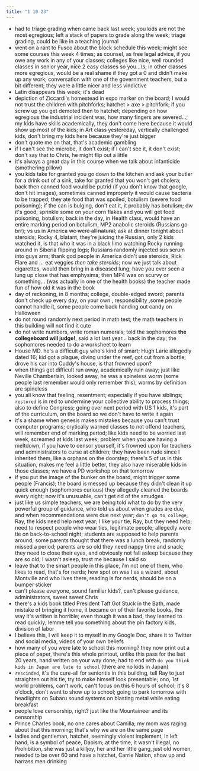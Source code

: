 ```yaml
---
title: "1 10 23"
---
```

- had to triage grading when came back last week; you kids are not the most egregious; left a stack of papers to grade along the week; triage grading, could be like in a teaching journal
- went on a rant to Fusco about the block schedule this week; might see some courses this week 4 times; as counsel, as free legal advice, if you owe any work in any of your classes; colleges like nice, well rounded classes in senior year, nice 2 easy classes so you...\\s; in other classes more egregious, would be a real shame if they got a 0 and didn't make up any work; conversation with one of the government teachers, but a bit different; they were a little nicer and less vindictive
- Latin disappears this week; it's dead
- depiction of Ziccardi's homestead in expo marker on the board; I would not trust the children with pitchforks; hatchet > axe > pitchfork; if you screw up you get demoted then to hatchet; depending on how egregious the industrial incident was, how many fingers are severed...; my kids have skills academically, they don't come here because it would show up most of the kids; in Art class yestereday, vertically challenged kids, don't bring my kids here because they're just bigger
- don't quote me on that, that's academic gambling
- if I can't see the microbe, it don't exist; if I can't see it, it don't exist; don't say that to Chris, he might flip out a little
- it's always a great day in this course when we talk about infanticide (smothering pillow)
- you kids take for granted you go down to the kitchen and ask your butler for a drink out of a sink, take for granted that you won't get cholera; back then canned food would be putrid (if you don't know that google, don't hit images), sometimes canned improperly it would cause bacteria to be trapped; they ate food that was spoiled, botulism (severe food poisoning); if the can is bulging, don't eat it, it probably has botulism; dw it's good, sprinkle some on your corn flakes and you will get food poisoning, botulism; back in the day, in Health class, would have an entire marking period on botulism, MP2 anabolic steroids (Russians go brr); vs us in America ~~we were all natural~~; ask at dinner tonight about steroids; Rocky 4, blatant, they're juicing the Russian, only 2 kids watched it, is that who it was in a black limo watching Rocky running around in Siberia flipping logs; Russians randomly injected sus serum into guys arm; thank god people in America didn't use steroids, Rick Flare and ... eat veggies *then take steroids*; now we just talk about cigarettes, would then bring in a diseased lung; have you ever seen a lung up close that has emphysima; then MP4 was on scurvy or something... (was actually in one of the health books) the teacher made fun of how old it was in the book
- day of reckoning, in 8 months; college, double-edged sword; parents don't check up every day, on your own , responsibility ,some people cannot handle it, some people come back handing out candy on Halloween
- do not round randomly next period in math test; the math teachers in this building will not find it cute
- do not write numbers, write roman numerals; told the sophomores **the collegeboard will judge!**, said a lot last year... back in the day; the sophomores needed to do a worksheet to learn
- House MD. he's a difficult guy who's kind of smart; Hugh Larie allegedly dated 16; kid got a plague, diving under the reef, got cut from a bottle; drove his car into Cuddy's house, is that frowned upon?
- when things get difficult run away, academically ruin away; just like Neville Chamberlain, looked away, he was a spineless worm (some people last remember would only remember this); worms by definition are spineless
- you all know that feeling, resentment; especially if you have siblings; `restored` is in red to undermine your collective ability to process things; also to define Congress; going over next period with US 1 kids, it's part of the curriculum, on the board so we don't have to write it again
- it's a shame when genesis makes mistakes because you can't trust computer programs; crytically warned classes to not offend teachers, will remember end of marking period; like kids need to be worried last week, screamed at kids last week; problem when you are having a meltdown, if you have to censor yourself, it's frowned upon for teachers and administrators to curse at children; they have been rude since I inherited them, like a orphans on the doorstep; there's 5 of us in this situation, makes me feel a little better, they also have miserable kids in those classes; we have a PD workshop on that tomorrow
- if you put the image of the bunker on the board, might trigger some people (Francis); the board is messed up because they didn't clean it up quick enough (sophomores curious) they allegedly cleaned the boards every night; now it's unusuable, can't get rid of the smudges
- just like us simple teachers, we are being told what to do by the very powerful group of guidance, who told us about when grades are due, and when recommendations were due next year; `don't go to college`, Ray, the kids need help next year; I like your tie, Ray, but they need help; need to respect people who wear ties, legitimate people; allegedly wore tie on back-to-school night; students are supposed to help parents around; some parents thought that there was a lunch break, randomly missed a period; parents are so old they need nappy time and snack; they need to close their eyes, and obviously not fall asleep because they are so old; I wasn't asleep, trust me because I said so
- leave that to the smart people in this place, i'm not one of them, who likes to read, that's for nerds; how spot on was I as a wizard, about Montville and who lives there, reading is for nerds, should be on a bumper sticker
- can't please everyone, sound familiar kids?, can't please guidance, administrators, sweet sweet Chris
- there's a kids book titled President Taft Got Stuck in the Bath, made mistake of bringing it home, it became on of their favorite books, the way it's written is horrible; even though it was a bad, they learned to read quickly; lemme tell you something about the pin factory kids, division of labor
- I believe this, I will keep it to myself in my Google Doc, share it to Twitter and social media, videos of your own beliefs
- how many of you were late to school this morning? they now print out a piece of paper, there's this whole printout, unlike this pass for the last 20 years, hand written on your way done; had to end with `do you think kids in Japan are late to school` (there are no kids in Japan)
- `rescinded`, it's the cure-all for senioritis in this building, tell Ray to just straighten out his tie, try to make himself look presentable; ono, 1st world problems, can't work, can't focus on this 6 hours of school; it's 8 o'clock, don't want to show up to school; going to park tomorrow with headlights on Subaru sound systems on blasting metal while eating breakfast
- people love censorship, right? just like the Mountaineer and its censorship
- Prince Charles book, no one cares about Camilla; my mom was raging about that this morning; that's why we are on the same page
- ladies and gentleman, hatchet, seemingly violent implement, in left hand, is a symbol of peace, Daoism; at the time, it wasn't illegal, no Prohibition, she was just a killjoy, her and her little gang, just old women, needed to be over 60 and have a hatchet, Carrie Nation, show up and harrass men drinking